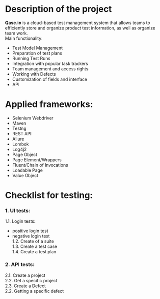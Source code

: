 # Description of the project 
**Qase.io** is a cloud-based test management system that allows teams to efficiently store and organize product test information, as well as organize team work.  
Main functionality:  
- Test Model Management  
- Preparation of test plans  
- Running Test Runs  
- Integration with popular task trackers  
- Team management and access rights  
- Working with Defects  
- Customization of fields and interface  
- API  
   
# Applied frameworks:  
- Selenium Webdriver  
- Maven  
- Testng  
- REST API  
- Allure  
- Lombok  
- Log4j2  
- Page Object  
- Page Element/Wrappers  
- Fluent/Chain of Invocations  
- Loadable Page  
- Value Object  

# Checklist for testing:  
### 1. UI tests:  
1.1. Login tests:  
- positive login test  
- negative login test  
1.2. Create of a suite  
1.3. Create a test case  
1.4. Create a test plan 
### 2. API tests:  
2.1. Create a project  
2.2. Get a specific project  
2.3. Create a Defect  
2.2. Getting a specific defect
